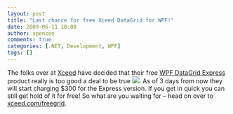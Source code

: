 ```yaml
---
layout: post
title: "Last chance for free Xceed DataGrid for WPF!"
date: 2009-06-11 10:08
author: spencen
comments: true
categories: [.NET, Development, WPF]
tags: []
---
```



The folks over at [Xceed](http://www.xceed.com) have decided that their free [WPF DataGrid Express](http://xceed.com/Grid_WPF_Intro.html) product really is too good a deal to be true ![](http://blog.spencen.com/emoticons/smile.png). As of 3 days from now they will start charging $300 for the Express version. If you get in quick you can still get hold of it for free! So what are you waiting for – head on over to [xceed.com/freegrid](http://xceed.com/freegrid). 


